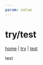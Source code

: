 ```yaml
---
param: value
---
```


# try/test

<a href="#/">home</a>
|
<a href="#/try/">try</a>
|
<a href="#/test">test</a>

text

